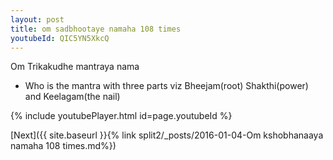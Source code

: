 ```yaml
---
layout: post
title: om sadbhootaye namaha 108 times
youtubeId: QIC5YN5XkcQ
---
```

 
 
Om Trikakudhe mantraya nama 
 
 -  Who is the mantra with three parts viz Bheejam(root)  Shakthi(power) and Keelagam(the nail) 
 
  
 
  
 
 
 
 
 
 


{% include youtubePlayer.html id=page.youtubeId %}
 
[Next]({{ site.baseurl }}{% link  split2/_posts/2016-01-04-Om kshobhanaaya namaha 108 times.md%})
 
